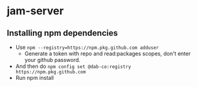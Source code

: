 # jam-server

## Installing npm dependencies

- Use ```npm --registry=https://npm.pkg.github.com adduser```
  - Generate a token with repo and read:packages scopes, don't enter your github password.
- And then do ```npm config set @dab-co:registry https://npm.pkg.github.com```
- Run npm install
